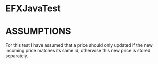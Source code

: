 # EFXJavaTest

# ASSUMPTIONS
For this test I have assumed that a price should only updated if the new incoming price matches its same id, otherwise this new price is stored separately.
